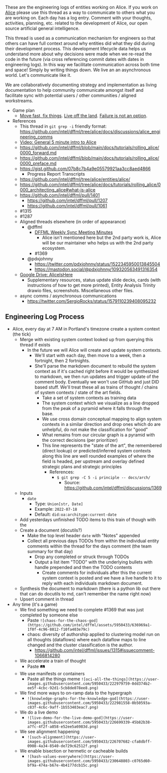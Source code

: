 These are the engineering logs of entities working on Alice. If you
work on [Alice](https://github.com/intel/dffml/tree/alice/docs/tutorials/rolling_alice/0000_architecting_alice#what-is-alice) please use this thread as a way to communicate to others
what you are working on. Each day has a log entry. Comment with your
thoughts, activities, planning, etc. related to the development of
Alice, our open source artificial general intelligence.

This thread is used as a communication mechanism for engineers so that
others can have full context around why entities did what they did
during their development process. This development lifecycle data helps
us understand more about why decisions were made when we re-read the
code in the future (via cross referencing commit dates with dates in
engineering logs). In this way we facilitate communication across
both time and space! Simply by writing things down. We live an an
asynchronous world. Let's communicate like it.

We are collaboratively documenting strategy and implementation as
living documentation to help community communicate amongst itself
and facilitate sync with potential users / other communities /
aligned workstreams.

- Game plan
  - [Move fast, fix things](https://hbr.org/2019/01/the-era-of-move-fast-and-break-things-is-over). [Live off the land](https://www.crowdstrike.com/cybersecurity-101/living-off-the-land-attacks-lotl/). [Failure is not an option](https://github.com/intel/dffml/tree/alice/docs/tutorials/rolling_alice/0000_architecting_alice#the-scary-part).
- References
  - This thread in `git grep -i` friendly format: https://github.com/intel/dffml/tree/alice/docs/discussions/alice_engineering_comms
  - [Video: General 5 minute intro to Alice](https://www.youtube.com/watch?v=THKMfJpPt8I?t=129&list=PLtzAOVTpO2jYt71umwc-ze6OmwwCIMnLw)
  - https://github.com/intel/dffml/blob/main/docs/tutorials/rolling_alice/0000_forward.md
  - https://github.com/intel/dffml/blob/main/docs/tutorials/rolling_alice/0000_preface.md
  - https://gist.github.com/07b8c7b4a9e05579921aa3cc8aed4866
    - Progress Report Transcripts
  - https://github.com/intel/dffml/tree/alice/entities/alice/
  - https://github.com/intel/dffml/tree/alice/docs/tutorials/rolling_alice/0000_architecting_alice#what-is-alice
  - https://github.com/intel/dffml/pull/1401
    - https://github.com/intel/dffml/pull/1207
    - https://github.com/intel/dffml/pull/1061
  - #1315
  - #1287
  - Aligned threads elsewhere (in order of appearance)
    - @dffml
      - [DFFML Weekly Sync Meeting Minutes](https://docs.google.com/document/d/16u9Tev3O0CcUDe2nfikHmrO3Xnd4ASJ45myFgQLpvzM/edit)
        - Alice isn't mentioned here but the 2nd party work is, Alice will be our maintainer who helps us with the 2nd party ecosystem.
      - #1369
    - @pdxjohnny
      - https://twitter.com/pdxjohnny/status/1522345950013845504
      - https://mastodon.social/@pdxjohnny/109320563491316354
  - [Google Drive: AliceIsHere](https://drive.google.com/drive/folders/1E8tZT15DNjd13jVR6xqsblgLvwTZZo_f)
    - Supplementary resources, status update slide decks, cards (with instructions of how to get more printed), Entity Analysis Trinity drawio files, screenshots. Miscellaneous other files.
  - async comms / asynchronous communications
    - https://twitter.com/SergioRocks/status/1579110239408095232

## Engineering Log Process

- Alice, every day at 7 AM in Portland's timezone create a system context (the tick)
  - Merge with existing system context looked up from querying this thread if exists
    - In the future we will Alice will create and update system contexts.
      - We'll start with each day, then move to a week, then a fortnight, then 2 fortnights.
      - She'll parse the markdown document to rebuild the system context as if it's cached
        right before it would be synthesized to markdown, we then run updates and trigger
        update of the comment body. Eventually we won't use GitHub and just DID based stuff.
        We'll treat these all as trains of thought / chains of system contexts / state of the
        art fields.
        - Take a set of system contexts as training data
        - The system context which we visualize as a line dropped from the peak of a pyramid
          where it falls through the base.
        - We use cross domain conceptual mapping to align system contexts in a similar direction
          and drop ones which do are unhelpful, do not make the classification for "good"
        - What remains from our circular graph is a pyramid with the correct decisions
          (per prioritizer) 
        - This line represents the "state of the art", the remembered (direct lookup) or
          predicted/inferred system contexts along this line are well rounded examples of
          where the field is headed, per upstream and overlay defined strategic plans
          and strategic principles
          - References:
            - `$ git grep -C 5 -i principle -- docs/arch/`
              - Source: https://github.com/intel/dffml/discussions/1369
  - Inputs
    - `date`
      - Type: `Union[str, Date]`
      - Example: `2022-07-18`
      - Default: `did:oa:architype:current-date`
   - Add yesterdays unfinished TODO items to this train of though with the 
   - Create a document (docutils?)
     - Make the top level header `date` with "Notes" appended
     - Collect all previous days TODOs from within the individual entity comments within the thread for the days comment (the team summary for that day)
       - Drop any completed or struck through TODOs
       - Output a list item "TODO" with the underlying bullets with handle prepended and then the TODO contents
         - Create comments for individuals after this the current system context is posted and we have a live handle to it to reply with each individuals markdown document.
   - Synthesis the document to markdown (there is a python lib out there that can do docutils to md, can't remember the name right now)
   - Upsert comment in thread
- Any time (it's a game)
  - We find something we need to complete #1369 that was just completed by someone else
    - Paste `![chaos-for-the-chaos-god](https://github.com/intel/dffml/assets/5950433/636969a1-1f0f-4c96-8812-f10fa403e79c)`
    - chaos: diversity of authorship applied to clustering model run on all thoughts (dataflows) where each dataflow maps to line changed and the cluster classification is the author.
      - https://github.com/intel/dffml/issues/1315#issuecomment-1066814280
  - We accelerate a train of thought
    - Paste 🛤️
  - We use manifests or containers
    - Paste all the things meme `![oci-all-the-things](https://user-images.githubusercontent.com/5950433/222979759-0dd374b2-ee5f-4cbc-92d1-5cb8de078ee8.png)`
  - We find more ways to on-ramp data to the hypergraph
    - `![knowledge-graphs-for-the-knowledge-god](https://user-images.githubusercontent.com/5950433/222981558-0b50593a-c83f-4c6c-9aff-1b553403eac7.png)`
  - We do a live demo
    - `![live-demo-for-the-live-demo-god](https://user-images.githubusercontent.com/5950433/226699339-45b82b38-a7fc-4f2f-a858-e52ee5a6983d.png)`
  - We see alignment happening
    - `![such-alignment](https://user-images.githubusercontent.com/5950433/226707682-cfa8dbff-0908-4a34-8540-de729c62512f.png)`
  - We enable bisection or hermetic or cacheable builds
    - `![hash-values-everywhere](https://user-images.githubusercontent.com/5950433/230648803-c0765d60-bf9a-474a-b67e-4b4177dcb15c.png)`